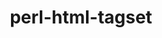 ---
title: "perl-html-tagset"
layout: cache
categories: [package, develop]
meta: {"versions": ["3.20"], "compilers": ["gcc@=7.3.1"], "oss": ["amzn2"], "platforms": ["linux"], "targets": ["aarch64", "neoverse_n1", "x86_64_v3"], "stacks": ["aws-ahug", "aws-ahug-aarch64", "root"], "num_specs": 9, "num_specs_by_stack": {"root": 9, "aws-ahug-aarch64": 8, "aws-ahug": 1}}
spec_details: [{"hash": "ysfc3wt6dpvpdsucakkix5pzudzu6pa2", "compiler": "gcc@=7.3.1", "versions": ["3.20"], "os": "amzn2", "platform": "linux", "target": "aarch64", "variants": ["build_system=perl"], "stacks": ["root", "aws-ahug-aarch64"], "size": "-", "tarball": "https://binaries.spack.io/develop/build_cache/linux-amzn2-aarch64/gcc-7.3.1/perl-html-tagset-3.20/linux-amzn2-aarch64-gcc-7.3.1-perl-html-tagset-3.20-ysfc3wt6dpvpdsucakkix5pzudzu6pa2.spack"}, {"hash": "zgah5t7ze2hdlk7y2ww6h3awtrbpsewo", "compiler": "gcc@=7.3.1", "versions": ["3.20"], "os": "amzn2", "platform": "linux", "target": "aarch64", "variants": ["build_system=perl"], "stacks": ["root", "aws-ahug-aarch64"], "size": "-", "tarball": "https://binaries.spack.io/develop/build_cache/linux-amzn2-aarch64/gcc-7.3.1/perl-html-tagset-3.20/linux-amzn2-aarch64-gcc-7.3.1-perl-html-tagset-3.20-zgah5t7ze2hdlk7y2ww6h3awtrbpsewo.spack"}, {"hash": "rdf7jz3mqcach5lv4rel7paqhnqpfx7d", "compiler": "gcc@=7.3.1", "versions": ["3.20"], "os": "amzn2", "platform": "linux", "target": "aarch64", "variants": ["build_system=perl"], "stacks": ["root", "aws-ahug-aarch64"], "size": "-", "tarball": "https://binaries.spack.io/develop/build_cache/linux-amzn2-aarch64/gcc-7.3.1/perl-html-tagset-3.20/linux-amzn2-aarch64-gcc-7.3.1-perl-html-tagset-3.20-rdf7jz3mqcach5lv4rel7paqhnqpfx7d.spack"}, {"hash": "r3ba7b2pzhb3go7edduwmbit2hvenmtt", "compiler": "gcc@=7.3.1", "versions": ["3.20"], "os": "amzn2", "platform": "linux", "target": "aarch64", "variants": ["build_system=perl"], "stacks": ["root", "aws-ahug-aarch64"], "size": "-", "tarball": "https://binaries.spack.io/develop/build_cache/linux-amzn2-aarch64/gcc-7.3.1/perl-html-tagset-3.20/linux-amzn2-aarch64-gcc-7.3.1-perl-html-tagset-3.20-r3ba7b2pzhb3go7edduwmbit2hvenmtt.spack"}, {"hash": "aqyrhbzb5nb72zuhkmcss5s6wwgdobin", "compiler": "gcc@=7.3.1", "versions": ["3.20"], "os": "amzn2", "platform": "linux", "target": "neoverse_n1", "variants": ["build_system=perl"], "stacks": ["root", "aws-ahug-aarch64"], "size": "-", "tarball": "https://binaries.spack.io/develop/build_cache/linux-amzn2-neoverse_n1/gcc-7.3.1/perl-html-tagset-3.20/linux-amzn2-neoverse_n1-gcc-7.3.1-perl-html-tagset-3.20-aqyrhbzb5nb72zuhkmcss5s6wwgdobin.spack"}, {"hash": "5wlvfueqhjyacsrsu64djxbwjhiqgg3m", "compiler": "gcc@=7.3.1", "versions": ["3.20"], "os": "amzn2", "platform": "linux", "target": "neoverse_n1", "variants": ["build_system=perl"], "stacks": ["root", "aws-ahug-aarch64"], "size": "-", "tarball": "https://binaries.spack.io/develop/build_cache/linux-amzn2-neoverse_n1/gcc-7.3.1/perl-html-tagset-3.20/linux-amzn2-neoverse_n1-gcc-7.3.1-perl-html-tagset-3.20-5wlvfueqhjyacsrsu64djxbwjhiqgg3m.spack"}, {"hash": "cbloxlnsubfoz32b64nhjgqmu7le4qbg", "compiler": "gcc@=7.3.1", "versions": ["3.20"], "os": "amzn2", "platform": "linux", "target": "neoverse_n1", "variants": ["build_system=perl"], "stacks": ["root", "aws-ahug-aarch64"], "size": "-", "tarball": "https://binaries.spack.io/develop/build_cache/linux-amzn2-neoverse_n1/gcc-7.3.1/perl-html-tagset-3.20/linux-amzn2-neoverse_n1-gcc-7.3.1-perl-html-tagset-3.20-cbloxlnsubfoz32b64nhjgqmu7le4qbg.spack"}, {"hash": "bsebqzsvnt5ooosmsklkgkf363grakn4", "compiler": "gcc@=7.3.1", "versions": ["3.20"], "os": "amzn2", "platform": "linux", "target": "neoverse_n1", "variants": ["build_system=perl"], "stacks": ["root", "aws-ahug-aarch64"], "size": "-", "tarball": "https://binaries.spack.io/develop/build_cache/linux-amzn2-neoverse_n1/gcc-7.3.1/perl-html-tagset-3.20/linux-amzn2-neoverse_n1-gcc-7.3.1-perl-html-tagset-3.20-bsebqzsvnt5ooosmsklkgkf363grakn4.spack"}, {"hash": "oasvwyifglz7gszy5ph7xyee2gnrofy2", "compiler": "gcc@=7.3.1", "versions": ["3.20"], "os": "amzn2", "platform": "linux", "target": "x86_64_v3", "variants": ["build_system=perl"], "stacks": ["aws-ahug", "root"], "size": "-", "tarball": "https://binaries.spack.io/develop/build_cache/linux-amzn2-x86_64_v3/gcc-7.3.1/perl-html-tagset-3.20/linux-amzn2-x86_64_v3-gcc-7.3.1-perl-html-tagset-3.20-oasvwyifglz7gszy5ph7xyee2gnrofy2.spack"}]
---